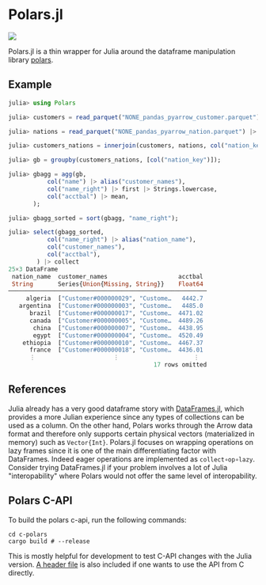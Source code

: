 # Polars.jl

[![](https://img.shields.io/badge/docs-dev-blue.svg)](https://pangoraw.github.io/Polars.jl/docs)

Polars.jl is a thin wrapper for Julia around the dataframe manipulation library [polars](https://github.com/pola-rs/polars).

## Example

```julia
julia> using Polars

julia> customers = read_parquet("NONE_pandas_pyarrow_customer.parquet") |> lazy;

julia> nations = read_parquet("NONE_pandas_pyarrow_nation.parquet") |> lazy;

julia> customers_nations = innerjoin(customers, nations, col("nation_key"));

julia> gb = groupby(customers_nations, [col("nation_key")]);

julia> gbagg = agg(gb,
           col("name") |> alias("customer_names"),
           col("name_right") |> first |> Strings.lowercase,
           col("acctbal") |> mean,
       );

julia> gbagg_sorted = sort(gbagg, "name_right");

julia> select(gbagg_sorted,
           col("name_right") |> alias("nation_name"),
           col("customer_names"),
           col("acctbal"),
        ) |> collect
25×3 DataFrame
 nation_name  customer_names                    acctbal 
 String       Series{Union{Missing, String}}    Float64 
────────────────────────────────────────────────────────
     algeria  ["Customer#000000029", "Custome…   4442.7
   argentina  ["Customer#000000003", "Custome…   4485.0
      brazil  ["Customer#000000017", "Custome…  4471.02
      canada  ["Customer#000000005", "Custome…  4489.26
       china  ["Customer#000000007", "Custome…  4438.95
       egypt  ["Customer#000000004", "Custome…  4520.49
    ethiopia  ["Customer#000000010", "Custome…  4467.37
      france  ["Customer#000000018", "Custome…  4436.01
      ⋮                      ⋮                     ⋮
                                         17 rows omitted
```

## References

Julia already has a very good dataframe story with [DataFrames.jl](https://github.com/JuliaData/DataFrames.jl), which provides a more Julian experience since any types of collections can be used as a column. On the other hand, Polars works through the Arrow data format and therefore only supports certain physical vectors (materialized in memory) such as `Vector{Int}`. Polars.jl focuses on wrapping operations on lazy frames since it is one of the main differentiating factor with DataFrames. Indeed eager operations are implemented as `collect∘op∘lazy`. Consider trying DataFrames.jl if your problem involves a lot of Julia "interopability" where Polars would not offer the same level of interopability.

## Polars C-API

To build the polars c-api, run the following commands:

```
cd c-polars
cargo build # --release
```

This is mostly helpful for development to test C-API changes with the Julia version.
[A header file]() is also included if one wants to use the API from C directly.
